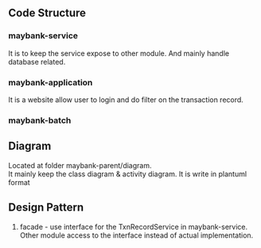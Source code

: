 ## Code Structure
### maybank-service
It is to keep the service expose to other module. And mainly handle database related.

### maybank-application
It is a website allow user to login and do filter on the transaction record.

### maybank-batch
<tbc>

## Diagram
Located at folder maybank-parent/diagram.  
It mainly keep the class diagram & activity diagram. It is write in plantuml format

## Design Pattern
1. facade - use interface for the TxnRecordService in maybank-service.  
Other module access to the interface instead of actual implementation.